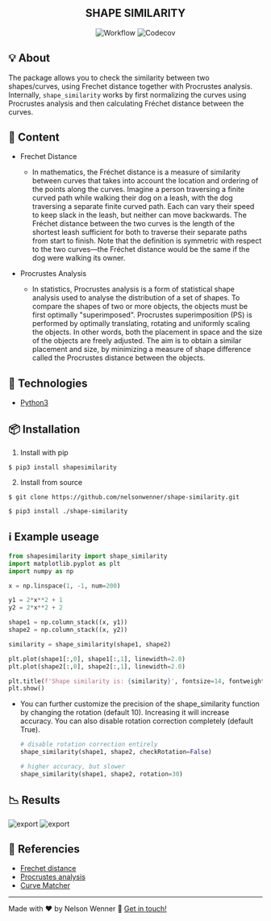 <h2 align="center">
  SHAPE SIMILARITY
</h2>

<p align="center">
  <img alt="Workflow" src="https://github.com/nelsonwenner/shape-similarity/workflows/shapesimilarity%20ci/badge.svg">
  <img alt="Codecov" src="https://codecov.io/gh/nelsonwenner/shape-similarity/branch/master/graph/badge.svg">
</p>

## :bulb: About
The package allows you to check the similarity between two shapes/curves, using Frechet distance together with Procrustes analysis.
Internally, `shape_similarity` works by first normalizing the curves using Procrustes analysis and then calculating Fréchet distance between the curves.

## :page_facing_up: Content
* Frechet Distance
  * In mathematics, the Fréchet distance is a measure of similarity between curves that takes into account the location and ordering of the points along the curves. Imagine a person traversing a finite curved path while walking their dog on a leash, with the dog traversing a separate finite curved path. Each can vary their speed to keep slack in the leash, but neither can move backwards. The Fréchet distance between the two curves is the length of the shortest leash sufficient for both to traverse their separate paths from start to finish. Note that the definition is symmetric with respect to the two curves—the Fréchet distance would be the same if the dog were walking its owner.
  
* Procrustes Analysis
  * In statistics, Procrustes analysis is a form of statistical shape analysis used to analyse the distribution of a set of shapes. To compare the shapes of two or more objects, the objects must be first optimally "superimposed". Procrustes superimposition (PS) is performed by optimally translating, rotating and uniformly scaling the objects. In other words, both the placement in space and the size of the objects are freely adjusted. The aim is to obtain a similar placement and size, by minimizing a measure of shape difference called the Procrustes distance between the objects.  

## :rocket: Technologies
* [Python3](https://www.python.org/)

## :package: Installation
1. Install with pip
```shell
$ pip3 install shapesimilarity
```
2. Install from source
```shell
$ git clone https://github.com/nelsonwenner/shape-similarity.git

$ pip3 install ./shape-similarity
```

## :information_source: Example useage
```python
from shapesimilarity import shape_similarity
import matplotlib.pyplot as plt
import numpy as np

x = np.linspace(1, -1, num=200)

y1 = 2*x**2 + 1
y2 = 2*x**2 + 2

shape1 = np.column_stack((x, y1))
shape2 = np.column_stack((x, y2))

similarity = shape_similarity(shape1, shape2)

plt.plot(shape1[:,0], shape1[:,1], linewidth=2.0)
plt.plot(shape2[:,0], shape2[:,1], linewidth=2.0)

plt.title(f'Shape similarity is: {similarity}', fontsize=14, fontweight='bold')
plt.show()
```
* You can further customize the precision of the shape_similarity function by changing the rotation (default 10). Increasing it will increase accuracy. You can also disable rotation correction completely (default True).
  ```python
  # disable rotation correction entirely
  shape_similarity(shape1, shape2, checkRotation=False)

  # higher accuracy, but slower
  shape_similarity(shape1, shape2, rotation=30)
  ```

## :chart_with_downwards_trend: Results
![export](https://user-images.githubusercontent.com/40550247/126214358-6aa995aa-15b1-4c60-9f0e-34bbef91a99b.png)
![export](https://user-images.githubusercontent.com/40550247/126214579-302d9220-98ed-4823-992b-d4439145bc5a.png)
## :pushpin: Referencies
* [Frechet distance](https://en.wikipedia.org/wiki/Fr%C3%A9chet_distance)
* [Procrustes analysis](https://en.wikipedia.org/wiki/Procrustes_analysis)
* [Curve Matcher](https://github.com/chanind/curve-matcher)

---
Made with :hearts: by Nelson Wenner :wave: [Get in touch!](https://www.linkedin.com/in/nelsonwenner/)
